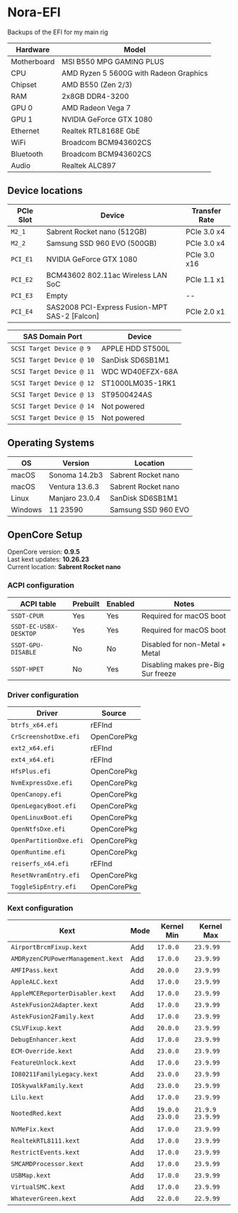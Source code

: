 # Nora-EFI
Backups of the EFI for my main rig

| Hardware | Model |
| --- | --- |
| Motherboard | MSI B550 MPG GAMING PLUS |
| CPU | AMD Ryzen 5 5600G with Radeon Graphics |
| Chipset | AMD B550 (Zen 2/3) |
| RAM | 2x8GB DDR4-3200 |
| GPU 0 | AMD Radeon Vega 7 |
| GPU 1 | NVIDIA GeForce GTX 1080 |
| Ethernet | Realtek RTL8168E GbE |
| WiFi | Broadcom BCM943602CS |
| Bluetooth | Broadcom BCM943602CS |
| Audio | Realtek ALC897 |

## Device locations
| PCIe Slot | Device | Transfer Rate |
| --- | --- | --- |
| `M2_1` | Sabrent Rocket nano (512GB) | PCIe 3.0 x4 |
| `M2_2` | Samsung SSD 960 EVO (500GB) | PCIe 3.0 x4 |
| `PCI_E1` | NVIDIA GeForce GTX 1080 | PCIe 3.0 x16 |
| `PCI_E2` | BCM43602 802.11ac Wireless LAN SoC | PCIe 1.1 x1 |
| `PCI_E3` | Empty | -- |
| `PCI_E4` | SAS2008 PCI-Express Fusion-MPT SAS-2 [Falcon] | PCIe 2.0 x1 |

| SAS Domain Port | Device |
| --- | --- | 
| `SCSI Target Device @ 9` | APPLE HDD ST500L | 
| `SCSI Target Device @ 10` | SanDisk SD6SB1M1 | 
| `SCSI Target Device @ 11` | WDC WD40EFZX-68A | 
| `SCSI Target Device @ 12` | ST1000LM035-1RK1 | 
| `SCSI Target Device @ 13` | ST9500424AS | 
| `SCSI Target Device @ 14` | Not powered | 
| `SCSI Target Device @ 15` | Not powered | 

## Operating Systems
| OS | Version | Location |
| --- | --- | --- |
| macOS | Sonoma 14.2b3 | Sabrent Rocket nano |
| macOS | Ventura 13.6.3 | Sabrent Rocket nano |
| Linux | Manjaro 23.0.4 | SanDisk SD6SB1M1 |
| Windows | 11 23590 | Samsung SSD 960 EVO |

## OpenCore Setup
OpenCore version: **0.9.5**  
Last kext updates: **10.26.23**  
Current location: **Sabrent Rocket nano**  

### ACPI configuration
| ACPI table | Prebuilt | Enabled | Notes |
| --- | --- | --- | --- |
| `SSDT-CPUR` | Yes | Yes | Required for macOS boot |  
| `SSDT-EC-USBX-DESKTOP` | Yes | Yes | Required for macOS boot |  
| `SSDT-GPU-DISABLE` | No | No | Disabled for non-Metal + Metal |  
| `SSDT-HPET` | No | Yes | Disabling makes pre-Big Sur freeze |  

### Driver configuration
| Driver | Source |
| --- | --- |
| `btrfs_x64.efi` | rEFInd |
| `CrScreenshotDxe.efi` | OpenCorePkg |
| `ext2_x64.efi` | rEFInd |
| `ext4_x64.efi` | rEFInd |
| `HfsPlus.efi` | OpenCorePkg |
| `NvmExpressDxe.efi` | OpenCorePkg |
| `OpenCanopy.efi` | OpenCorePkg |
| `OpenLegacyBoot.efi` | OpenCorePkg |
| `OpenLinuxBoot.efi` | OpenCorePkg |
| `OpenNtfsDxe.efi` | OpenCorePkg |
| `OpenPartitionDxe.efi` | OpenCorePkg |
| `OpenRuntime.efi` | OpenCorePkg |
| `reiserfs_x64.efi` | rEFInd |
| `ResetNvramEntry.efi` | OpenCorePkg |
| `ToggleSipEntry.efi` | OpenCorePkg |

### Kext configuration
| Kext | Mode | Kernel Min | Kernel Max |
| --- | --- | --- | --- |
| `AirportBrcmFixup.kext` | Add | `17.0.0` | `23.9.99` |
| `AMDRyzenCPUPowerManagement.kext` | Add | `17.0.0` | `23.9.99` |
| `AMFIPass.kext` | Add | `20.0.0` | `23.9.99` |
| `AppleALC.kext` | Add | `17.0.0` | `23.9.99` |
| `AppleMCEReporterDisabler.kext` | Add | `17.0.0` | `23.9.99` |
| `AstekFusion2Adapter.kext` | Add | `17.0.0` | `23.9.99` |
| `AstekFusion2Family.kext` | Add | `17.0.0` | `23.9.99` |
| `CSLVFixup.kext` | Add | `20.0.0` | `23.9.99` |
| `DebugEnhancer.kext` | Add | `17.0.0` | `23.9.99` |
| `ECM-Override.kext` | Add | `23.0.0` | `23.9.99` |
| `FeatureUnlock.kext` | Add | `17.0.0` | `23.9.99` |
| `IO80211FamilyLegacy.kext` | Add | `23.0.0` | `23.9.99` |
| `IOSkywalkFamily.kext` | Add</br> | `23.0.0` | `23.9.99` |
| `Lilu.kext` | Add | `17.0.0` | `23.9.99` |
| `NootedRed.kext` | Add</br>Add | `19.0.0`</br>`23.0.0` | `21.9.9`</br>`23.9.99` |
| `NVMeFix.kext` | Add | `17.0.0` | `23.9.99` |
| `RealtekRTL8111.kext` | Add | `17.0.0` | `23.9.99` |
| `RestrictEvents.kext` | Add | `17.0.0` | `23.9.99` |
| `SMCAMDProcessor.kext` | Add | `17.0.0` | `23.9.99` |
| `USBMap.kext` | Add | `17.0.0` | `23.9.99` |
| `VirtualSMC.kext` | Add | `17.0.0` | `23.9.99` |
| `WhateverGreen.kext` | Add | `22.0.0` | `22.9.99` |



